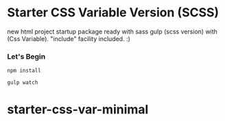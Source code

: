 # Starter CSS Variable Version  (SCSS)
new html project startup package ready with sass gulp (scss version) with (Css Variable).
"include" facility included. :)

### Let's Begin

```
npm install

gulp watch

```
# starter-css-var-minimal
